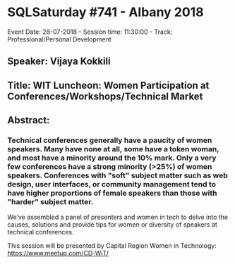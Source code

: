 # SQLSaturday #741 - Albany 2018
Event Date: 28-07-2018 - Session time: 11:30:00 - Track: Professional/Personal Development
## Speaker: Vijaya Kokkili
## Title: WIT Luncheon: Women Participation at Conferences/Workshops/Technical Market
## Abstract:
### Technical conferences generally have a paucity of women speakers. Many have none at all, some have a token woman, and most have a minority around the 10% mark. Only a very few conferences have a strong minority (>25%) of women speakers. Conferences with "soft" subject matter such as web design, user interfaces, or community management tend to have higher proportions of female speakers than those with "harder" subject matter.

We’ve assembled a panel of presenters and women in tech to delve into the causes, solutions and provide tips for women or diversity of speakers at technical conferences.

This session will be presented by Capital Region Women in Technology:
https://www.meetup.com/CD-WiT/
